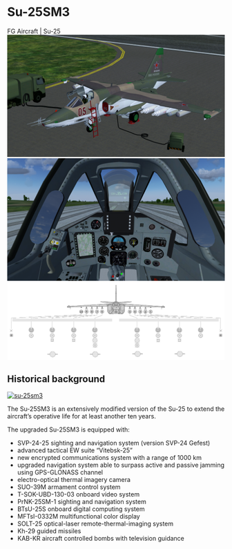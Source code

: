 # Su-25SM3
FG Aircraft  |  Su-25
<img src=https://github.com/Sky4Viper/Su-25SM3/blob/master/gui/Previews/Preview2.png  alt=Su-25SM3_splashscreen1><br>
<img src=https://github.com/Sky4Viper/Su-25SM3/blob/master/gui/Previews/Preview5.png  alt=Su-25SM3_splashscreen2><br>
<img src=https://github.com/Sky4Viper/Su-25SM3/blob/master/Dialogs/Su-25-Pylons-BG.png  alt=Su-25SM3_payload><br>


## Historical background

<a href='https://postimg.cc/K4yHjJGC' target='_blank'><img src='https://i.postimg.cc/K4yHjJGC/su-25sm3.jpg' border='0' alt='su-25sm3'/></a>

The Su-25SM3 is an extensively modified version of the Su-25 to extend the aircraft’s operative life for at least another ten years.

The upgraded Su-25SM3 is equipped with: 

- SVP-24-25 sighting and navigation system (version SVP-24 Gefest)
- advanced tactical EW suite “Vitebsk-25”
- new encrypted communications system with a range of 1000 km
- upgraded navigation system able to surpass active and passive jamming using GPS-GLONASS channel
- electro-optical thermal imagery camera
- SUO-39M armament control system
- T-SOK-UBD-130-03 onboard video system
- PrNK-25SM-1 sighting and navigation system
- BTsU-25S onboard digital computing system
- MFTsI-0332M multifunctional color display
- SOLT-25 optical-laser remote-thermal-imaging system
- Kh-29 guided missiles
- KAB-KR aircraft controlled bombs with television guidance

